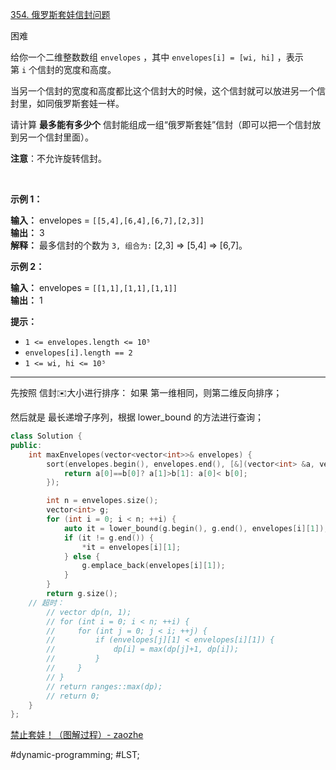 [354. 俄罗斯套娃信封问题](https://leetcode.cn/problems/russian-doll-envelopes/)

困难

给你一个二维整数数组 `envelopes` ，其中 `envelopes[i] = [wi, hi]` ，表示第 `i` 个信封的宽度和高度。

当另一个信封的宽度和高度都比这个信封大的时候，这个信封就可以放进另一个信封里，如同俄罗斯套娃一样。

请计算 **最多能有多少个** 信封能组成一组“俄罗斯套娃”信封（即可以把一个信封放到另一个信封里面）。

**注意**：不允许旋转信封。

 

**示例 1：**

**输入：** envelopes = `[[5,4],[6,4],[6,7],[2,3]]`  
**输出：** 3  
**解释：** 最多信封的个数为 `3, 组合为:` [2,3] => [5,4] => [6,7]。

**示例 2：**

**输入：** envelopes = `[[1,1],[1,1],[1,1]]`  
**输出：** 1  

**提示：**

- `1 <= envelopes.length <= 10⁵`
- `envelopes[i].length == 2`
- `1 <= wi, hi <= 10⁵`
---- ----
先按照 信封✉️大小进行排序：
如果 第一维相同，则第二维反向排序；

然后就是 最长递增子序列，根据 lower_bound 的方法进行查询；

```cpp
class Solution {
public:
    int maxEnvelopes(vector<vector<int>>& envelopes) {
        sort(envelopes.begin(), envelopes.end(), [&](vector<int> &a, vector<int> &b){
            return a[0]==b[0]? a[1]>b[1]: a[0]< b[0];
        });

        int n = envelopes.size();
        vector<int> g;
        for (int i = 0; i < n; ++i) {
            auto it = lower_bound(g.begin(), g.end(), envelopes[i][1]);
            if (it != g.end()) {
                *it = envelopes[i][1];
            } else {
                g.emplace_back(envelopes[i][1]);
            }
        }
        return g.size();
    // 超时：
        // vector dp(n, 1);
        // for (int i = 0; i < n; ++i) {
        //     for (int j = 0; j < i; ++j) {
        //         if (envelopes[j][1] < envelopes[i][1]) {
        //             dp[i] = max(dp[j]+1, dp[i]);
        //         }
        //     }
        // }
        // return ranges::max(dp);
        // return 0;
    }
};
```
[禁止套娃！（图解过程）- zaozhe](https://leetcode.cn/problems/russian-doll-envelopes/solutions/636662/jin-zhi-tao-wa-tu-jie-guo-cheng-by-zaozh-rubf)

#dynamic-programming;  #LST;